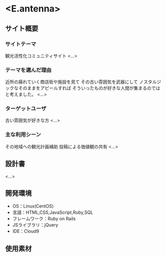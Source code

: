 # <E.antenna>

## サイト概要
### サイトテーマ
観光活性化コミュニティサイト
<...>

### テーマを選んだ理由
近所の廃れていく商店街や施設を見て
その古い雰囲気を武器にして
ノスタルジックなそのままをアピールすれば
そういったものが好きな人間が集まるのではと考えました。
<...>

### ターゲットユーザ
古い雰囲気が好きな方
<...>

### 主な利用シーン
その地域への観光計画補助
投稿による価値観の共有
<...>

## 設計書
<...>

## 開発環境
- OS：Linux(CentOS)
- 言語：HTML,CSS,JavaScript,Ruby,SQL
- フレームワーク：Ruby on Rails
- JSライブラリ：jQuery
- IDE：Cloud9

## 使用素材
